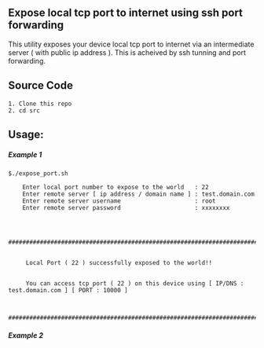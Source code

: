 ## Expose local tcp port to internet using ssh port forwarding 

This utility exposes your device local tcp port to internet via an intermediate server ( with public ip address ). This is acheived by ssh tunning and port forwarding. 
  
## Source Code
  
	1. Clone this repo
	2. cd src

## Usage:

##### Example 1

	$./expose_port.sh 

		Enter local port number to expose to the world   : 22
	 	Enter remote server [ ip address / domain name ] : test.domain.com
		Enter remote server username                     : root
		Enter remote server password                     : xxxxxxxx



		#########################################################################################


		 Local Port ( 22 ) successfully exposed to the world!!


		 You can access tcp port ( 22 ) on this device using [ IP/DNS : test.domain.com ] [ PORT : 10000 ]


		#########################################################################################


##### Example 2

		

